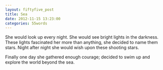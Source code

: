 ```yaml
---
layout: fiftyfive_post
title: Sea
date: 2012-11-15 13:23:00
categories: 55words
---
```


She would look up every night. She would see bright lights in the darkness. These lights fascinated her more than anything, she decided to name them stars. Night after night she would wish upon these shooting stars.

Finally one day she gathered enough courage; decided to swim up and explore the world beyond the sea.
